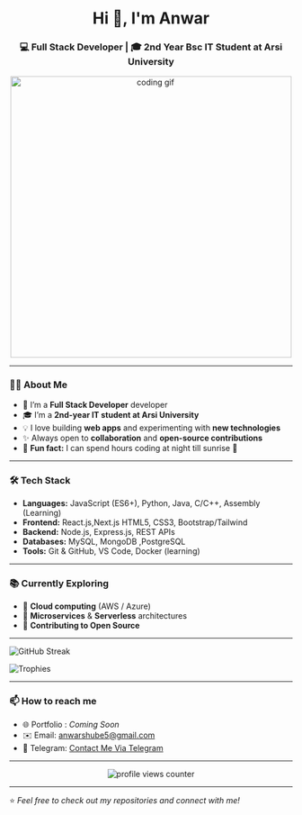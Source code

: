 <!-- Profile README -->

<h1 align="center">Hi 👋, I'm Anwar </h1>
<h3 align="center">💻 Full Stack Developer | 🎓 2nd Year Bsc IT Student at Arsi University</h3>

<p align="center">
  <img src="https://media.giphy.com/media/qgQUggAC3Pfv687qPC/giphy.gif" alt="coding gif" width="500"/>
</p>

---

### 👨‍💻 About Me  
- 🌱 I’m a **Full Stack Developer** developer
- 🎓 I’m a **2nd-year IT student at Arsi University**  
- 💡 I love building **web apps** and experimenting with **new technologies**  
- ✨ Always open to **collaboration** and **open-source contributions**  
- 🌙 **Fun fact:** I can spend hours coding at night till sunrise 🌅

---

### 🛠️ Tech Stack  
- **Languages:** JavaScript (ES6+), Python, Java, C/C++, Assembly (Learning)
- **Frontend:** React.js,Next.js HTML5, CSS3, Bootstrap/Tailwind  
- **Backend:** Node.js, Express.js, REST APIs  
- **Databases:** MySQL, MongoDB ,PostgreSQL
- **Tools:** Git & GitHub, VS Code, Docker (learning)  

---

### 📚 Currently Exploring  
- 🔹 **Cloud computing** (AWS / Azure)  
- 🔹 **Microservices** & **Serverless** architectures  
- 🔹 **Contributing to Open Source**  

---

![GitHub Streak](https://streak-stats.demolab.com/?user=Sgfhnn&theme=radical)  

![Trophies](https://github-profile-trophy.vercel.app/?username=Sgfhnn&theme=radical&margin-w=15&margin-h=15)


---

### 📫 How to reach me  
- 🌐 Portfolio : *Coming Soon*
- ✉️ Email: anwarshube5@gmail.com
- 💼 Telegram: [ Contact Me Via Telegram](https://t.me/LeaderW5)  

---

<p align="center">
  <img src="https://komarev.com/ghpvc/?username=Sgfhnn&label=Profile%20views&color=0e75b6&style=flat" alt="profile views counter"/>
</p>

---

⭐️ *Feel free to check out my repositories and connect with me!*
